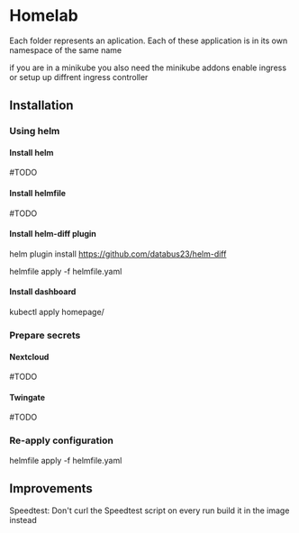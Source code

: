 # Homelab
Each folder represents an aplication. Each of these application is
in its own namespace of the same name

if you are in a minikube you also need the
minikube addons enable ingress
or setup up diffrent ingress controller


## Installation
### Using helm
#### Install helm
#TODO

#### Install helmfile
#TODO

#### Install helm-diff plugin
helm plugin install https://github.com/databus23/helm-diff

helmfile apply -f helmfile.yaml

#### Install dashboard
kubectl apply homepage/

### Prepare secrets
#### Nextcloud
#TODO

#### Twingate
#TODO

### Re-apply configuration
helmfile apply -f helmfile.yaml


## Improvements
Speedtest: Don't curl the Speedtest script on every run build it in the image instead
